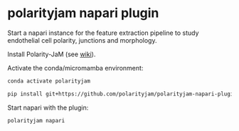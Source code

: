 # polarityjam napari plugin

Start a napari instance for the feature extraction pipeline to study endothelial cell polarity, junctions and morphology.

Install Polarity-JaM (see [wiki](https://polarityjam.readthedocs.io/en/latest/)).

Activate the conda/micromamba environment:
```bash
conda activate polarityjam
```

```bash
pip install git+https://github.com/polarityjam/polarityjam-napari-plugin.git
```

Start napari with the plugin:
```bash
polarityjam napari
```